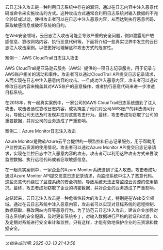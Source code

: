 云日志注入攻击是一种利用日志系统中存在的漏洞，通过在日志内容中注入恶意代码或命令来实施攻击的方式。这种攻击方式通常会利用日志系统对输入数据的不完全验证或过滤，使得攻击者可以在日志中注入恶意内容，从而达到执行恶意代码、获取敏感信息或破坏系统的目的。

在Web安全领域，云日志注入攻击可能会导致严重的安全问题，例如泄露用户敏感信息、篡改网站内容、执行恶意代码等。下面将介绍一些真实世界中发生的云日志注入攻击案例，以便更好地理解这种攻击方式的危害性。

案例一：AWS CloudTrail日志注入攻击

AWS CloudTrail是亚马逊云服务（AWS）提供的一项日志记录服务，用于记录与AWS账户相关的活动和事件。攻击者可以通过CloudTrail API提交日志记录请求，从而实现在日志中注入恶意内容的攻击。一旦成功注入恶意内容，攻击者可以通过修改日志内容来掩盖其对AWS账户的恶意操作，或者执行恶意代码来进一步渗透目标系统。

在2018年，有一起真实案例中，一家公司的AWS CloudTrail日志系统遭到了注入攻击。攻击者通过篡改日志内容，成功掩盖了他们对公司AWS账户的非法访问行为，导致公司无法及时发现并应对这些攻击行为。最终，攻击者成功窃取了公司的重要数据，并对公司的业务造成了严重影响。

案例二：Azure Monitor日志注入攻击

Azure Monitor是微软Azure云平台提供的一项监控和日志记录服务，用于帮助用户监控其云资源的使用情况。攻击者可以通过Azure Monitor API提交日志记录请求，实现在监控日志中注入恶意内容的攻击。攻击者可以利用这种攻击方式来篡改监控数据、执行远程代码或者窃取敏感信息。

在一起真实案例中，一家企业的Azure Monitor系统遭到了注入攻击。攻击者成功通过Azure Monitor API提交恶意日志记录请求，向监控系统中注入了恶意代码。这些恶意代码绕过了监控系统的安全机制，导致系统无法正常监控云资源的使用情况。最终，攻击者成功窃取了企业的机密数据，并对企业的业务造成了严重影响。

总结起来，云日志注入攻击是一种危害性较大的攻击方式，特别是在Web安全领域。通过在云日志系统中注入恶意内容，攻击者可以实现对目标系统的远程控制、数据窃取、篡改网站内容等恶意行为。为了防范云日志注入攻击，建议企业加强对日志系统的安全配置，及时更新系统补丁，对输入数据进行严格的验证和过滤，以及定期对系统进行安全审计和监控。只有这样，才能有效地保护企业的云资源和数据安全。

---

*文档生成时间: 2025-03-13 21:43:56*











